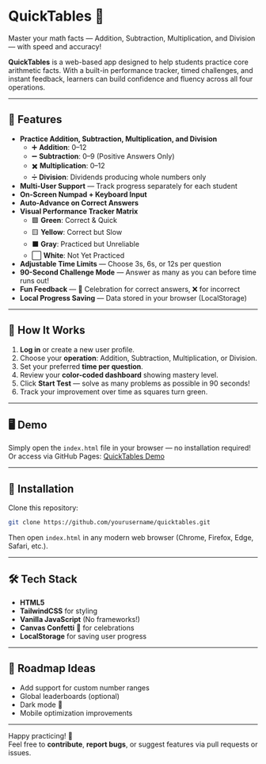 # QuickTables 🚀
Master your math facts — Addition, Subtraction, Multiplication, and Division — with speed and accuracy!

**QuickTables** is a web-based app designed to help students practice core arithmetic facts. With a built-in performance tracker, timed challenges, and instant feedback, learners can build confidence and fluency across all four operations.

---

## 🎯 Features
- **Practice Addition, Subtraction, Multiplication, and Division**
   - ➕ **Addition**: 0–12
   - ➖ **Subtraction**: 0–9 (Positive Answers Only)
   - ✖️ **Multiplication**: 0–12
   - ➗ **Division**: Dividends producing whole numbers only
- **Multi-User Support** — Track progress separately for each student  
- **On-Screen Numpad + Keyboard Input**  
- **Auto-Advance on Correct Answers**  
- **Visual Performance Tracker Matrix**
   - 🟩 **Green**: Correct & Quick
   - 🟨 **Yellow**: Correct but Slow
   - ⬛ **Gray**: Practiced but Unreliable
   - ⬜ **White**: Not Yet Practiced
- **Adjustable Time Limits** — Choose 3s, 6s, or 12s per question  
- **90-Second Challenge Mode** — Answer as many as you can before time runs out!  
- **Fun Feedback** — 🎉 Celebration for correct answers, ❌ for incorrect  
- **Local Progress Saving** — Data stored in your browser (LocalStorage)  

---

## 🚦 How It Works
1. **Log in** or create a new user profile.
2. Choose your **operation**: Addition, Subtraction, Multiplication, or Division.
3. Set your preferred **time per question**.
4. Review your **color-coded dashboard** showing mastery level.
5. Click **Start Test** — solve as many problems as possible in 90 seconds!
6. Track your improvement over time as squares turn green.

---

## 🖥️ Demo
Simply open the `index.html` file in your browser — no installation required!  
Or access via GitHub Pages: [QuickTables Demo](https://agent6.github.io/QuickTables/)

---

## 📂 Installation
Clone this repository:
```bash
git clone https://github.com/yourusername/quicktables.git
```
Then open `index.html` in any modern web browser (Chrome, Firefox, Edge, Safari, etc.).

---

## 🛠️ Tech Stack
- **HTML5**
- **TailwindCSS** for styling
- **Vanilla JavaScript** (No frameworks!)
- **Canvas Confetti** 🎉 for celebrations
- **LocalStorage** for saving user progress

---

## 🚧 Roadmap Ideas
- Add support for custom number ranges
- Global leaderboards (optional)
- Dark mode 🌙
- Mobile optimization improvements

---

Happy practicing! 🎉  
Feel free to **contribute**, **report bugs**, or suggest features via pull requests or issues.
